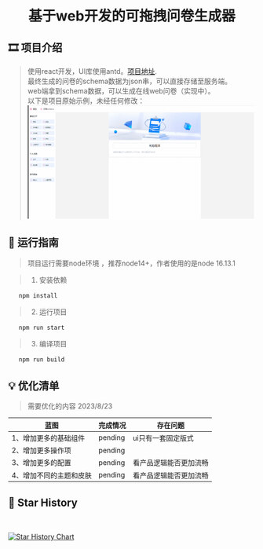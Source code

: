 # <p align="center">基于web开发的可拖拽问卷生成器</p>

[//]: # (https://github.com/ikatyang/emoji-cheat-sheet 表情仓库)



## 🎞️ 项目介绍

> 使用react开发，UI库使用antd。[项目地址](https://github.com/liumengniu/questionnaire-generator). \
> 最终生成的问卷的schema数据为json串，可以直接存储至服务端。 \
> web端拿到schema数据，可以生成在线web问卷（实现中）。 \
> 以下是项目原始示例，未经任何修改：
> ![image](./demo.gif)


## 🎨 运行指南

> 项目运行需要node环境 ，推荐node14+，作者使用的是node 16.13.1

> 1. 安装依赖

```bash
   npm install
```

> 2. 运行项目

```bash
   npm run start
```

> 3. 编译项目

```bash
   npm run build
```

## 💡 优化清单
> 需要优化的内容 2023/8/23
>
| 蓝图                       | 完成情况       | 存在问题        |
|--------------------------|------------|-------------|
| 1、增加更多的基础组件        | pending    | ui只有一套固定版式  |
| 2、增加更多操作项           | pending   |             |
| 3、增加更多的配置           | pending | 看产品逻辑能否更加流畅 |
| 4、增加不同的主题和皮肤      | pending | 看产品逻辑能否更加流畅 |

## 🌟 Star History
<br>

[![Star History Chart](https://api.star-history.com/svg?repos=liumengniu/questionnaire-generator&Date)](https://star-history.com/#liumengniu/questionnaire-generator&Date)



